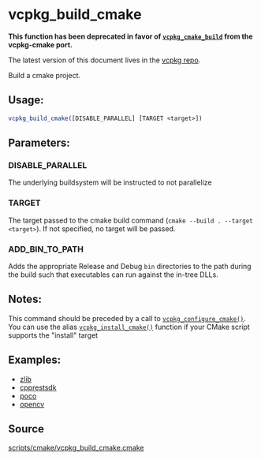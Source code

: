 # vcpkg_build_cmake

**This function has been deprecated in favor of [`vcpkg_cmake_build`](vcpkg_cmake_build.md) from the vcpkg-cmake port.**

The latest version of this document lives in the [vcpkg repo](https://github.com/Microsoft/vcpkg/blob/master/docs/maintainers/vcpkg_build_cmake.md).

Build a cmake project.

## Usage:
```cmake
vcpkg_build_cmake([DISABLE_PARALLEL] [TARGET <target>])
```

## Parameters:
### DISABLE_PARALLEL
The underlying buildsystem will be instructed to not parallelize

### TARGET
The target passed to the cmake build command (`cmake --build . --target <target>`). If not specified, no target will
be passed.

### ADD_BIN_TO_PATH
Adds the appropriate Release and Debug `bin` directories to the path during the build such that executables can run against the in-tree DLLs.

## Notes:
This command should be preceded by a call to [`vcpkg_configure_cmake()`](vcpkg_configure_cmake.md).
You can use the alias [`vcpkg_install_cmake()`](vcpkg_configure_cmake.md) function if your CMake script supports the
"install" target

## Examples:

* [zlib](https://github.com/Microsoft/vcpkg/blob/master/ports/zlib/portfile.cmake)
* [cpprestsdk](https://github.com/Microsoft/vcpkg/blob/master/ports/cpprestsdk/portfile.cmake)
* [poco](https://github.com/Microsoft/vcpkg/blob/master/ports/poco/portfile.cmake)
* [opencv](https://github.com/Microsoft/vcpkg/blob/master/ports/opencv/portfile.cmake)

## Source
[scripts/cmake/vcpkg\_build\_cmake.cmake](https://github.com/Microsoft/vcpkg/blob/master/scripts/cmake/vcpkg_build_cmake.cmake)
